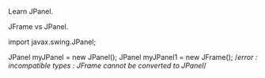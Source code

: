 Learn JPanel.

JFrame vs JPanel.

import javax.swing.JPanel;

JPanel myJPanel = new JPanel();
JPanel myJPanel1 = new JFrame(); /*error : incompatible types : JFrame cannot be converted to JPanel*/
